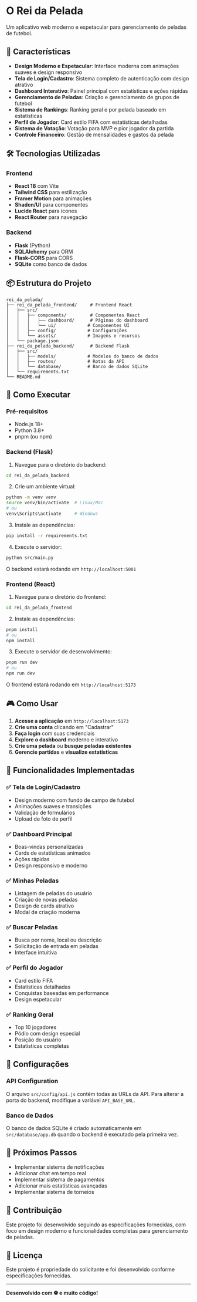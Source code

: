 # O Rei da Pelada

Um aplicativo web moderno e espetacular para gerenciamento de peladas de futebol.

## 🚀 Características

- **Design Moderno e Espetacular**: Interface moderna com animações suaves e design responsivo
- **Tela de Login/Cadastro**: Sistema completo de autenticação com design atrativo
- **Dashboard Interativo**: Painel principal com estatísticas e ações rápidas
- **Gerenciamento de Peladas**: Criação e gerenciamento de grupos de futebol
- **Sistema de Rankings**: Ranking geral e por pelada baseado em estatísticas
- **Perfil de Jogador**: Card estilo FIFA com estatísticas detalhadas
- **Sistema de Votação**: Votação para MVP e pior jogador da partida
- **Controle Financeiro**: Gestão de mensalidades e gastos da pelada

## 🛠️ Tecnologias Utilizadas

### Frontend
- **React 18** com Vite
- **Tailwind CSS** para estilização
- **Framer Motion** para animações
- **Shadcn/UI** para componentes
- **Lucide React** para ícones
- **React Router** para navegação

### Backend
- **Flask** (Python)
- **SQLAlchemy** para ORM
- **Flask-CORS** para CORS
- **SQLite** como banco de dados

## 📦 Estrutura do Projeto

```
rei_da_pelada/
├── rei_da_pelada_frontend/     # Frontend React
│   ├── src/
│   │   ├── components/         # Componentes React
│   │   │   ├── dashboard/      # Páginas do dashboard
│   │   │   └── ui/            # Componentes UI
│   │   ├── config/            # Configurações
│   │   └── assets/            # Imagens e recursos
│   └── package.json
├── rei_da_pelada_backend/      # Backend Flask
│   ├── src/
│   │   ├── models/            # Modelos do banco de dados
│   │   ├── routes/            # Rotas da API
│   │   └── database/          # Banco de dados SQLite
│   └── requirements.txt
└── README.md
```

## 🚀 Como Executar

### Pré-requisitos
- Node.js 18+ 
- Python 3.8+
- pnpm (ou npm)

### Backend (Flask)

1. Navegue para o diretório do backend:
```bash
cd rei_da_pelada_backend
```

2. Crie um ambiente virtual:
```bash
python -m venv venv
source venv/bin/activate  # Linux/Mac
# ou
venv\Scripts\activate     # Windows
```

3. Instale as dependências:
```bash
pip install -r requirements.txt
```

4. Execute o servidor:
```bash
python src/main.py
```

O backend estará rodando em `http://localhost:5001`

### Frontend (React)

1. Navegue para o diretório do frontend:
```bash
cd rei_da_pelada_frontend
```

2. Instale as dependências:
```bash
pnpm install
# ou
npm install
```

3. Execute o servidor de desenvolvimento:
```bash
pnpm run dev
# ou
npm run dev
```

O frontend estará rodando em `http://localhost:5173`

## 🎮 Como Usar

1. **Acesse a aplicação** em `http://localhost:5173`
2. **Crie uma conta** clicando em "Cadastrar"
3. **Faça login** com suas credenciais
4. **Explore o dashboard** moderno e interativo
5. **Crie uma pelada** ou **busque peladas existentes**
6. **Gerencie partidas** e **visualize estatísticas**

## 🎨 Funcionalidades Implementadas

### ✅ Tela de Login/Cadastro
- Design moderno com fundo de campo de futebol
- Animações suaves e transições
- Validação de formulários
- Upload de foto de perfil

### ✅ Dashboard Principal
- Boas-vindas personalizadas
- Cards de estatísticas animados
- Ações rápidas
- Design responsivo e moderno

### ✅ Minhas Peladas
- Listagem de peladas do usuário
- Criação de novas peladas
- Design de cards atrativo
- Modal de criação moderna

### ✅ Buscar Peladas
- Busca por nome, local ou descrição
- Solicitação de entrada em peladas
- Interface intuitiva

### ✅ Perfil do Jogador
- Card estilo FIFA
- Estatísticas detalhadas
- Conquistas baseadas em performance
- Design espetacular

### ✅ Ranking Geral
- Top 10 jogadores
- Pódio com design especial
- Posição do usuário
- Estatísticas completas

## 🔧 Configurações

### API Configuration
O arquivo `src/config/api.js` contém todas as URLs da API. Para alterar a porta do backend, modifique a variável `API_BASE_URL`.

### Banco de Dados
O banco de dados SQLite é criado automaticamente em `src/database/app.db` quando o backend é executado pela primeira vez.

## 🎯 Próximos Passos

- Implementar sistema de notificações
- Adicionar chat em tempo real
- Implementar sistema de pagamentos
- Adicionar mais estatísticas avançadas
- Implementar sistema de torneios

## 🤝 Contribuição

Este projeto foi desenvolvido seguindo as especificações fornecidas, com foco em design moderno e funcionalidades completas para gerenciamento de peladas.

## 📄 Licença

Este projeto é propriedade do solicitante e foi desenvolvido conforme especificações fornecidas.

---

**Desenvolvido com ⚽ e muito código!**

